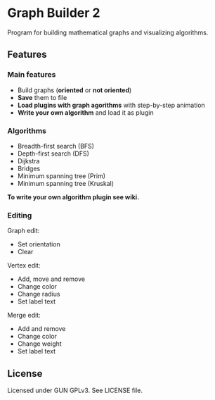 # Graph Builder 2
Program for building mathematical graphs and visualizing algorithms.

## Features
### Main features

* Build graphs (**oriented** or **not oriented**)
* **Save** them to file
* **Load plugins with graph agorithms** with step-by-step animation
* **Write your own algorithm** and load it as plugin

### Algorithms

* Breadth-first search (BFS)
* Depth-first search (DFS)
* Dijkstra
* Bridges
* Minimum spanning tree (Prim)
* Minimum spanning tree (Kruskal)

**To write your own algorithm plugin see wiki.**

### Editing

Graph edit:

* Set orientation
* Clear

Vertex edit:

* Add, move and remove
* Change color
* Change radius
* Set label text

Merge edit:

* Add and remove
* Change color
* Change weight
* Set label text

## License
Licensed under GUN GPLv3. See LICENSE file.
